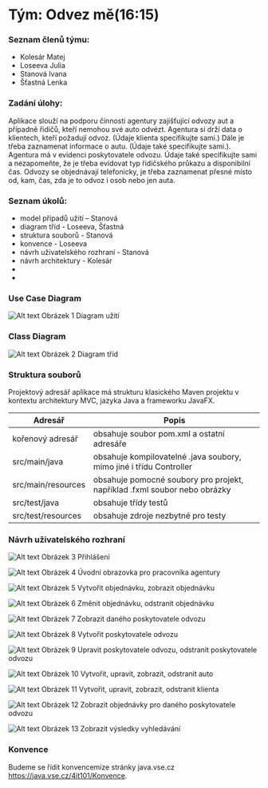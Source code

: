 
# Tým: Odvez mě(16:15) 
### Seznam členů týmu:
* Kolesár Matej
* Loseeva Julia
* Stanová Ivana
* Šťastná Lenka
### Zadání úlohy:
Aplikace slouží na podporu činnosti agentury zajišťující odvozy aut a případně řidičů, kteří nemohou své auto odvézt. Agentura si drží data o klientech, kteří požadují odvoz. (Údaje klienta specifikujte sami.) Dále je třeba zaznamenat informace o autu. (Údaje také specifikujte sami.). Agentura má v evidenci poskytovatele odvozu. Údaje také specifikujte sami a nezapomeňte, že je třeba evidovat typ řidičského průkazu a disponibilní čas. Odvozy se objednávají telefonicky, je třeba zaznamenat přesné místo od, kam, čas, zda je to odvoz i osob nebo jen auta. 
### Seznam úkolů:
* model případů užití – Stanová
* diagram tříd - Loseeva, Šťastná
* struktura souborů - Stanová 
* konvence - Loseeva
* návrh uživatelského rozhraní - Stanová
* návrh architektury - Kolesár
*
*
### Use Case Diagram
![Alt text](https://github.com/kolesko/semestralna_uloha_2/blob/master/UseCase%20Diagram0.jpg "Use Case Diagram")
Obrázek 1 Diagram užití

### Class Diagram
![Alt text](https://github.com/kolesko/semestralna_uloha_2/blob/master/class.jpg "Class Diagram")
Obrázek 2 Diagram tříd

### Struktura souborů
Projektový adresář aplikace má strukturu klasického Maven projektu v kontextu architektury MVC, jazyka Java a frameworku JavaFX.

| Adresář | Popis |
| ------------- | ------------- |
| kořenový adresář | obsahuje soubor pom.xml a ostatní adresáře |
| src/main/java | obsahuje kompilovatelné .java soubory, mimo jiné i třídu Controller |
| src/main/resources | obsahuje pomocné soubory pro projekt, například .fxml soubor nebo obrázky |
| src/test/java | obsahuje třídy testů |
| src/test/resources | obsahuje zdroje nezbytné pro testy |
### Návrh uživatelského rozhraní

![Alt text](https://github.com/kolesko/semestralna_uloha_2/blob/master/59E18C07-5293-4E91-81B2-F367704906F4.png)
Obrázek 3 Přihlášení

![Alt text](https://github.com/kolesko/semestralna_uloha_2/blob/master/ACB2C566-ADB9-4C0D-B381-1003C3248687.png)
Obrázek 4 Úvodní obrazovka pro pracovníka agentury

![Alt text](https://github.com/kolesko/semestralna_uloha_2/blob/master/0EE5B609-DAA3-4DAB-8991-9B060AB02CBF.png)
Obrázek 5 Vytvořit objednávku, zobrazit objednávku

![Alt text](https://github.com/kolesko/semestralna_uloha_2/blob/master/7FD5FC99-794D-48FA-89E6-B0EC29CF61B8.png)
Obrázek 6 Změnit objednávku, odstranit objednávku

![Alt text](https://github.com/kolesko/semestralna_uloha_2/blob/master/C9213C33-B0B7-4278-8C3C-2165C1E98330.png)
Obrázek 7 Zobrazit daného poskytovatele odvozu

![Alt text](https://github.com/kolesko/semestralna_uloha_2/blob/master/89CE885C-E851-4006-999B-8AC3581EB973.png)
Obrázek 8 Vytvořit poskytovatele odvozu

![Alt text](https://github.com/kolesko/semestralna_uloha_2/blob/master/AE63B77E-A909-4505-88BA-7441F4EBB20E.png)
Obrázek 9 Upravit poskytovatele odvozu, odstranit poskytovatele odvozu

![Alt text](https://github.com/kolesko/semestralna_uloha_2/blob/master/C2C76AE9-BC67-4104-952F-63A9C6CE31C2.png)
Obrázek 10 Vytvořit, upravit, zobrazit, odstranit auto

![Alt text](https://github.com/kolesko/semestralna_uloha_2/blob/master/C6052128-1579-4411-B1DA-72509B97F6F3.png)
Obrázek 11 Vytvořit, upravit, zobrazit, odstranit klienta

![Alt text](https://github.com/kolesko/semestralna_uloha_2/blob/master/21E13B35-0659-4BFD-93B5-AC26FAE21167.png)
Obrázek 12 Zobrazit objednávky pro daného poskytovatele odvozu

![Alt text](https://github.com/kolesko/semestralna_uloha_2/blob/master/39B488D0-A270-4A09-B373-56CA602F28F6.png)
Obrázek 13 Zobrazit výsledky vyhledávání

### Konvence
Budeme se řídit konvencemize stránky java.vse.cz https://java.vse.cz/4it101/Konvence.


